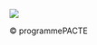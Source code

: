![](<images/VMC Double Flux en habitat individuel - neuf et rénovation - 18/_page_0_Picture_0.jpeg>)

© programmePACTE